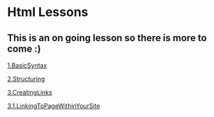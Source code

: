 # **Html Lessons**
## This is an on going lesson so there is more to come :)

[1.BasicSyntax](1.BasicSyntax)

[2.Structuring](2.Structuring)

[3.CreatingLinks](3.CreatingLinks)

[3.1.LinkingToPageWithinYourSite](3.1.LinkingToPageWithinYourSite)